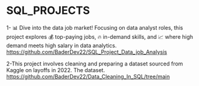 # SQL_PROJECTS

1- 📊 Dive into the data job market! Focusing on data analyst roles, this project explores 💰 top-paying jobs,
🔥 in-demand skills, and 📈 where high demand meets high salary in data analytics.
https://github.com/BaderDev22/SQL_Project_Data_job_Analysis

2-This project involves cleaning and preparing a dataset sourced from Kaggle on layoffs in 2022. The dataset.
https://github.com/BaderDev22/Data_Cleaning_In_SQL/tree/main


